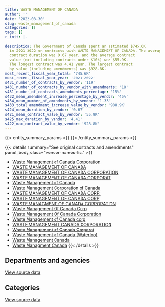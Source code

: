 ```yaml
---
title: WASTE MANAGEMENT OF CANADA
author: ''
date: '2022-08-30'
slug: waste_management_of_canada
categories: []
tags: []
r_init: |-
  
description: The Government of Canada spent an estimated $745.6K
  in 2021-2022 on contracts with WASTE MANAGEMENT OF CANADA. The average
  contract duration was 0.67 year, and the average contract
  value (not including contracts under $10k) was $55.9K.
  The longest contract was 4.41 year. The largest contract
  by value (including amendments) was $928.8K.
most_recent_fiscal_year_total: '745.6K'
most_recent_fiscal_year_year: '2021-2022'
s431_number_of_contracts_by_vendor: '119'
s431_number_of_contracts_by_vendor_with_amendments: '18'
s431_number_of_contracts_amendments_percentage: '15%'
s432_mean_amendment_increase_percentage_by_vendor: '45%'
s434_mean_number_of_amendments_by_vendor: '1.33'
s433_total_amendment_increase_value_by_vendor: '988.9K'
s424_mean_duration_by_vendor: '0.67'
s421_mean_contract_value_by_vendor: '55.9K'
s425_max_duration_by_vendor: '4.41'
s422_max_contract_value_by_vendor: '928.8K'
---
```


<script src="/rmarkdown-libs/htmlwidgets/htmlwidgets.js"></script>
<link href="/rmarkdown-libs/datatables-css/datatables-crosstalk.css" rel="stylesheet" />
<script src="/rmarkdown-libs/datatables-binding/datatables.js"></script>
<script src="/rmarkdown-libs/jquery/jquery-3.6.0.min.js"></script>
<link href="/rmarkdown-libs/dt-core-bootstrap/css/dataTables.bootstrap.min.css" rel="stylesheet" />
<link href="/rmarkdown-libs/dt-core-bootstrap/css/dataTables.bootstrap.extra.css" rel="stylesheet" />
<script src="/rmarkdown-libs/dt-core-bootstrap/js/jquery.dataTables.min.js"></script>
<script src="/rmarkdown-libs/dt-core-bootstrap/js/dataTables.bootstrap.min.js"></script>
<link href="/rmarkdown-libs/crosstalk/css/crosstalk.min.css" rel="stylesheet" />
<script src="/rmarkdown-libs/crosstalk/js/crosstalk.min.js"></script>
<script src="/rmarkdown-libs/htmlwidgets/htmlwidgets.js"></script>
<link href="/rmarkdown-libs/datatables-css/datatables-crosstalk.css" rel="stylesheet" />
<script src="/rmarkdown-libs/datatables-binding/datatables.js"></script>
<script src="/rmarkdown-libs/jquery/jquery-3.6.0.min.js"></script>
<link href="/rmarkdown-libs/dt-core-bootstrap/css/dataTables.bootstrap.min.css" rel="stylesheet" />
<link href="/rmarkdown-libs/dt-core-bootstrap/css/dataTables.bootstrap.extra.css" rel="stylesheet" />
<script src="/rmarkdown-libs/dt-core-bootstrap/js/jquery.dataTables.min.js"></script>
<script src="/rmarkdown-libs/dt-core-bootstrap/js/dataTables.bootstrap.min.js"></script>
<link href="/rmarkdown-libs/crosstalk/css/crosstalk.min.css" rel="stylesheet" />
<script src="/rmarkdown-libs/crosstalk/js/crosstalk.min.js"></script>

{{< entity_summary_params >}}
{{< /entity_summary_params >}}

{{< details summary="See original contracts and amendments" panel_body_class="vendor-names-list" >}}
- [Waste Management of Canada Corporation](https://search.open.canada.ca/en/ct/?sort=contract_value_f%20desc&page=1&search_text=%22Waste%20Management%20of%20Canada%20Corporation%22)
- [WASTE MANAGEMENT OF CANADA](https://search.open.canada.ca/en/ct/?sort=contract_value_f%20desc&page=1&search_text=%22WASTE%20MANAGEMENT%20OF%20CANADA%22)
- [WASTE MANAGEMENT OF CANADA CORPORATION](https://search.open.canada.ca/en/ct/?sort=contract_value_f%20desc&page=1&search_text=%22WASTE%20MANAGEMENT%20OF%20CANADA%20CORPORATION%22)
- [WASTE MANAGEMENT OF CANADA CORPORAT](https://search.open.canada.ca/en/ct/?sort=contract_value_f%20desc&page=1&search_text=%22WASTE%20MANAGEMENT%20OF%20CANADA%20CORPORAT%22)
- [Waste Management of Canada](https://search.open.canada.ca/en/ct/?sort=contract_value_f%20desc&page=1&search_text=%22Waste%20Management%20of%20Canada%22)
- [Waste Management Corporation of Canada](https://search.open.canada.ca/en/ct/?sort=contract_value_f%20desc&page=1&search_text=%22Waste%20Management%20Corporation%20of%20Canada%22)
- [WASTE MANAGEMENT OF CANADA CORP.](https://search.open.canada.ca/en/ct/?sort=contract_value_f%20desc&page=1&search_text=%22WASTE%20MANAGEMENT%20OF%20CANADA%20CORP.%22)
- [WASTE MANAGEMENT OF CANADA CORP](https://search.open.canada.ca/en/ct/?sort=contract_value_f%20desc&page=1&search_text=%22WASTE%20MANAGEMENT%20OF%20CANADA%20CORP%22)
- [WASTE MANAGMENT OF CANADA CORPORATION](https://search.open.canada.ca/en/ct/?sort=contract_value_f%20desc&page=1&search_text=%22WASTE%20MANAGMENT%20OF%20CANADA%20CORPORATION%22)
- [Waste Management Of Canada Corp](https://search.open.canada.ca/en/ct/?sort=contract_value_f%20desc&page=1&search_text=%22Waste%20Management%20Of%20Canada%20Corp%22)
- [Waste Management Of Canada Corporation](https://search.open.canada.ca/en/ct/?sort=contract_value_f%20desc&page=1&search_text=%22Waste%20Management%20Of%20Canada%20Corporation%22)
- [Waste Management of Canada corp](https://search.open.canada.ca/en/ct/?sort=contract_value_f%20desc&page=1&search_text=%22Waste%20Management%20of%20Canada%20corp%22)
- [WASTE MANAGEMENT CANADA CORPORATION](https://search.open.canada.ca/en/ct/?sort=contract_value_f%20desc&page=1&search_text=%22WASTE%20MANAGEMENT%20CANADA%20CORPORATION%22)
- [Waste Management of Canada Corporat](https://search.open.canada.ca/en/ct/?sort=contract_value_f%20desc&page=1&search_text=%22Waste%20Management%20of%20Canada%20Corporat%22)
- [Waste Management of Canada (Waterloo)](https://search.open.canada.ca/en/ct/?sort=contract_value_f%20desc&page=1&search_text=%22Waste%20Management%20of%20Canada%20%28Waterloo%29%22)
- [Waste Management Canada](https://search.open.canada.ca/en/ct/?sort=contract_value_f%20desc&page=1&search_text=%22Waste%20Management%20Canada%22)
- [Waste Managment Canada](https://search.open.canada.ca/en/ct/?sort=contract_value_f%20desc&page=1&search_text=%22Waste%20Managment%20Canada%22)
{{< /details >}}

## Departments and agencies

<div id="htmlwidget-1" style="width:100%;height:auto;" class="datatables html-widget"></div>
<script type="application/json" data-for="htmlwidget-1">{"x":{"style":"bootstrap","filter":"none","vertical":false,"data":[["<a href=\"/departments/aafc-aac/\">Agriculture and Agri-Food Canada<\/a>","<a href=\"/departments/csa-asc/\">Canadian Space Agency<\/a>","<a href=\"/departments/csc-scc/\">Correctional Service of Canada<\/a>","<a href=\"/departments/dnd-mdn/\">National Defence<\/a>","<a href=\"/departments/ec/\">Environment and Climate Change Canada<\/a>","<a href=\"/departments/ic/\">Innovation, Science and Economic Development Canada<\/a>","<a href=\"/departments/nrcan-rncan/\">Natural Resources Canada<\/a>","<a href=\"/departments/pc/\">Parks Canada<\/a>","<a href=\"/departments/pwgsc-tpsgc/\">Public Services and Procurement Canada<\/a>","<a href=\"/departments/rcmp-grc/\">Royal Canadian Mounted Police<\/a>"],[4319.67,null,81912.81,659778.51,29927.53,null,null,6813.02,217932.72,115901.43],[10470.2,null,71566.29,518258.88,29472.88,42050.58,3851.03,8768.87,237391,87323],[15124.09,1240.24,79557.92,870093.31,31835.04,15453.82,11245.02,6426.3,236742.39,null],[6496.85,10059.76,132755.44,289051.86,30705.04,30560.83,7517.22,1758.88,236742.39,null]],"container":"<table class=\"table table-striped table-hover row-border order-column display\">\n  <thead>\n    <tr>\n      <th>Department<\/th>\n      <th>2018-2019<\/th>\n      <th>2019-2020<\/th>\n      <th>2020-2021<\/th>\n      <th>2021-2022<\/th>\n    <\/tr>\n  <\/thead>\n<\/table>","options":{"order":[[4,"desc"]],"pageLength":10,"autoWidth":true,"columnDefs":[{"targets":1,"render":"function(data, type, row, meta) {\n    return type !== 'display' ? data : DTWidget.formatCurrency(data, \"$\", 2, 3, \",\", \".\", true, null);\n  }"},{"targets":2,"render":"function(data, type, row, meta) {\n    return type !== 'display' ? data : DTWidget.formatCurrency(data, \"$\", 2, 3, \",\", \".\", true, null);\n  }"},{"targets":3,"render":"function(data, type, row, meta) {\n    return type !== 'display' ? data : DTWidget.formatCurrency(data, \"$\", 2, 3, \",\", \".\", true, null);\n  }"},{"targets":4,"render":"function(data, type, row, meta) {\n    return type !== 'display' ? data : DTWidget.formatCurrency(data, \"$\", 2, 3, \",\", \".\", true, null);\n  }"},{"width":"16%","targets":[1,2,3,4]},{"className":"dt-right","targets":[1,2,3,4]}],"orderClasses":false}},"evals":["options.columnDefs.0.render","options.columnDefs.1.render","options.columnDefs.2.render","options.columnDefs.3.render"],"jsHooks":[]}</script>
<p class="text-right">
<a href="https://github.com/GoC-Spending/contracts-data/tree/main/data/out/vendors/waste_management_of_canada/summary_by_fiscal_year_by_department.csv" class="source-data-link btn btn-link">View source data</a>
</p>

## Categories

<div id="htmlwidget-2" style="width:100%;height:auto;" class="datatables html-widget"></div>
<script type="application/json" data-for="htmlwidget-2">{"x":{"style":"bootstrap","filter":"none","vertical":false,"data":[["<a href=\"/categories/facilities_and_construction/\">Facilities and construction<\/a>","<a href=\"/categories/office_management/\">Office management<\/a>","<a href=\"/categories/professional_services/\">Professional services<\/a>","<a href=\"/categories/industrial_products_and_services/\">Industrial products and services<\/a>"],[1026870.54,85395.49,4319.67,null],[923624.02,75058.51,10470.2,null],[1160265.16,80721.99,16364.33,10366.65],[596336.22,132755.44,16556.6,null]],"container":"<table class=\"table table-striped table-hover row-border order-column display\">\n  <thead>\n    <tr>\n      <th>Category<\/th>\n      <th>2018-2019<\/th>\n      <th>2019-2020<\/th>\n      <th>2020-2021<\/th>\n      <th>2021-2022<\/th>\n    <\/tr>\n  <\/thead>\n<\/table>","options":{"order":[[4,"desc"]],"dom":"t","pageLength":30,"autoWidth":true,"columnDefs":[{"targets":1,"render":"function(data, type, row, meta) {\n    return type !== 'display' ? data : DTWidget.formatCurrency(data, \"$\", 2, 3, \",\", \".\", true, null);\n  }"},{"targets":2,"render":"function(data, type, row, meta) {\n    return type !== 'display' ? data : DTWidget.formatCurrency(data, \"$\", 2, 3, \",\", \".\", true, null);\n  }"},{"targets":3,"render":"function(data, type, row, meta) {\n    return type !== 'display' ? data : DTWidget.formatCurrency(data, \"$\", 2, 3, \",\", \".\", true, null);\n  }"},{"targets":4,"render":"function(data, type, row, meta) {\n    return type !== 'display' ? data : DTWidget.formatCurrency(data, \"$\", 2, 3, \",\", \".\", true, null);\n  }"},{"width":"16%","targets":[1,2,3,4]},{"className":"dt-right","targets":[1,2,3,4]}],"orderClasses":false,"lengthMenu":[10,25,30,50,100]}},"evals":["options.columnDefs.0.render","options.columnDefs.1.render","options.columnDefs.2.render","options.columnDefs.3.render"],"jsHooks":[]}</script>
<p class="text-right">
<a href="https://github.com/GoC-Spending/contracts-data/tree/main/data/out/vendors/waste_management_of_canada/summary_by_fiscal_year_by_category.csv" class="source-data-link btn btn-link">View source data</a>
</p>

